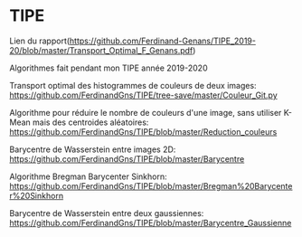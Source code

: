 # TIPE

Lien du rapport(https://github.com/Ferdinand-Genans/TIPE_2019-20/blob/master/Transport_Optimal_F_Genans.pdf)

Algorithmes fait pendant mon TIPE année 2019-2020

Transport optimal des histogrammes de couleurs de deux images:
https://github.com/FerdinandGns/TIPE/tree-save/master/Couleur_Git.py

Algorithme pour réduire le nombre de couleurs d'une image, sans utiliser K-Mean mais des centroides aléatoires:
https://github.com/FerdinandGns/TIPE/blob/master/Reduction_couleurs

Barycentre de Wasserstein entre images 2D:
https://github.com/FerdinandGns/TIPE/blob/master/Barycentre

Algorithme Bregman Barycenter Sinkhorn:
https://github.com/FerdinandGns/TIPE/blob/master/Bregman%20Barycenter%20Sinkhorn

Barycentre de Wasserstein entre deux gaussiennes:
https://github.com/FerdinandGns/TIPE/blob/master/Barycentre_Gaussienne
